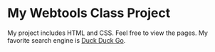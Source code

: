 # My Webtools Class Project

My project includes HTML and CSS. Feel free to view the pages. My favorite search engine is [Duck Duck Go](https://duckduckgo.com).